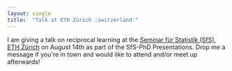 ```yaml
---
layout: single
title:  "Talk at ETH Zürich :switzerland:"
---
```




I am giving a talk on reciprocal learning at the [Seminar für Statistik (SfS), ETH Zürich](https://math.ethz.ch/sfs/de) on August 14th as part of the SfS-PhD Presentations. Drop me a message if you're in town and would like to attend and/or meet up afterwards!
